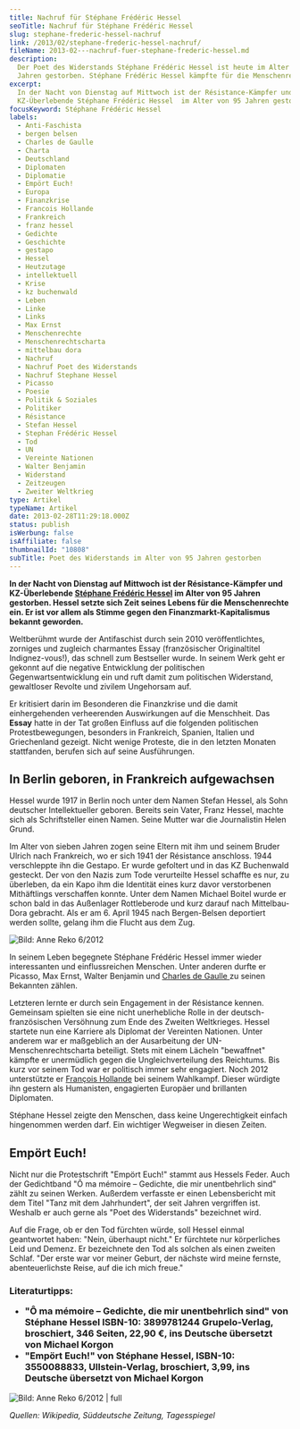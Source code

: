 ```yaml
---
title: Nachruf für Stéphane Frédéric Hessel
seoTitle: Nachruf für Stéphane Frédéric Hessel
slug: stephane-frederic-hessel-nachruf
link: /2013/02/stephane-frederic-hessel-nachruf/
fileName: 2013-02---nachruf-fuer-stephane-frederic-hessel.md
description:
  Der Poet des Widerstands Stéphane Frédéric Hessel ist heute im Alter von 95
  Jahren gestorben. Stéphane Frédéric Hessel kämpfte für die Menschenrechte
excerpt:
  In der Nacht von Dienstag auf Mittwoch ist der Résistance-Kämpfer und
  KZ-Überlebende Stéphane Frédéric Hessel  im Alter von 95 Jahren gestorben.
focusKeyword: Stéphane Frédéric Hessel
labels:
  - Anti-Faschista
  - bergen belsen
  - Charles de Gaulle
  - Charta
  - Deutschland
  - Diplomaten
  - Diplomatie
  - Empört Euch!
  - Europa
  - Finanzkrise
  - Francois Hollande
  - Frankreich
  - franz hessel
  - Gedichte
  - Geschichte
  - gestapo
  - Hessel
  - Heutzutage
  - intellektuell
  - Krise
  - kz buchenwald
  - Leben
  - Linke
  - Links
  - Max Ernst
  - Menschenrechte
  - Menschenrechtscharta
  - mittelbau dora
  - Nachruf
  - Nachruf Poet des Widerstands
  - Nachruf Stephane Hessel
  - Picasso
  - Poesie
  - Politik & Soziales
  - Politiker
  - Résistance
  - Stefan Hessel
  - Stephan Frédéric Hessel
  - Tod
  - UN
  - Vereinte Nationen
  - Walter Benjamin
  - Widerstand
  - Zeitzeugen
  - Zweiter Weltkrieg
type: Artikel
typeName: Artikel
date: 2013-02-28T11:29:18.000Z
status: publish
isWerbung: false
isAffiliate: false
thumbnailId: "10808"
subTitle: Poet des Widerstands im Alter von 95 Jahren gestorben
---
```


<strong>In der Nacht von Dienstag auf Mittwoch ist der Résistance-Kämpfer und
KZ-Überlebende
[Stéphane Frédéric Hessel](http://de.wikipedia.org/wiki/St%C3%A9phane_Hessel) im
Alter von 95 Jahren gestorben. Hessel setzte sich Zeit seines Lebens für die
Menschenrechte ein. Er ist vor allem als Stimme gegen den
Finanzmarkt-Kapitalismus bekannt geworden.</strong>

Weltberühmt wurde der Antifaschist durch sein 2010 veröffentlichtes, zorniges
und zugleich charmantes Essay [](http://de.wikipedia.org/wiki/Emp%C3%B6rt_Euch!)
(französischer Originaltitel Indignez-vous!), das schnell zum Bestseller wurde.
In seinem Werk geht er gekonnt auf die negative Entwicklung der politischen
Gegenwartsentwicklung ein und ruft damit zum politischen Widerstand, gewaltloser
Revolte und zivilem Ungehorsam auf.

Er kritisiert darin im Besonderen die Finanzkrise und die damit einhergehenden
verheerenden Auswirkungen auf die Menschheit. Das <strong>Essay</strong> hatte
in der Tat großen Einfluss auf die folgenden politischen Protestbewegungen,
besonders in Frankreich, Spanien, Italien und Griechenland gezeigt. Nicht wenige
Proteste, die in den letzten Monaten stattfanden, berufen sich auf seine
Ausführungen.

## In Berlin geboren, in Frankreich aufgewachsen

Hessel wurde 1917 in Berlin noch unter dem Namen Stefan Hessel, als Sohn
deutscher Intellektueller geboren. Bereits sein Vater, Franz Hessel, machte sich
als Schriftsteller einen Namen. Seine Mutter war die Journalistin Helen Grund.

Im Alter von sieben Jahren zogen seine Eltern mit ihm und seinem Bruder Ulrich
nach Frankreich, wo er sich 1941 der Résistance anschloss. 1944 verschleppte ihn
die Gestapo. Er wurde gefoltert und in das KZ Buchenwald gesteckt. Der von den
Nazis zum Tode verurteilte Hessel schaffte es nur, zu überleben, da ein Kapo ihm
die Identität eines kurz davor verstorbenen Mithäftlings verschaffen konnte.
Unter dem Namen Michael Boitel wurde er schon bald in das Außenlager
Rottleberode und kurz darauf nach Mittelbau-Dora gebracht. Als er am 6. April
1945 nach Bergen-Belsen deportiert werden sollte, gelang ihm die Flucht aus dem
Zug.

![Bild: Anne Reko 6/2012](http://cardamonchai.files.wordpress.com/2013/02/mg_01931.jpg?w=200 "Bild: Anne Reko 6/2012")

In seinem Leben begegnete Stéphane Frédéric Hessel immer wieder interessanten
und einflussreichen Menschen. Unter anderen durfte er Picasso, Max Ernst, Walter
Benjamin und <span style="text-decoration: underline;">
[Charles de Gaulle](http://de.wikipedia.org/wiki/Charles_de_Gaulle) </span> zu
seinen Bekannten zählen.

Letzteren lernte er durch sein Engagement in der Résistance kennen. Gemeinsam
spielten sie eine nicht unerhebliche Rolle in der deutsch-französischen
Versöhnung zum Ende des Zweiten Weltkrieges. Hessel startete nun eine Karriere
als Diplomat der Vereinten Nationen. Unter anderem war er maßgeblich an der
Ausarbeitung der UN-Menschenrechtscharta beteiligt. Stets mit einem Lächeln
"bewaffnet" kämpfte er unermüdlich gegen die Ungleichverteilung des Reichtums.
Bis kurz vor seinem Tod war er politisch immer sehr engagiert. Noch 2012
unterstützte er
[François Hollande](http://de.wikipedia.org/wiki/Fran%C3%A7ois_Hollande) bei
seinem Wahlkampf. Dieser würdigte ihn gestern als Humanisten, engagierten
Europäer und brillanten Diplomaten.

Stéphane Hessel zeigte den Menschen, dass keine Ungerechtigkeit einfach
hingenommen werden darf. Ein wichtiger Wegweiser in diesen Zeiten.

## Empört Euch!

Nicht nur die Protestschrift "Empört Euch!" stammt aus Hessels Feder. Auch der
Gedichtband "Ô ma mémoire – Gedichte, die mir unentbehrlich sind" zählt zu
seinen Werken. Außerdem verfasste er einen Lebensbericht mit dem Titel "Tanz mit
dem Jahrhundert", der seit Jahren vergriffen ist. Weshalb er auch gerne als
"Poet des Widerstands" bezeichnet wird.

Auf die Frage, ob er den Tod fürchten würde, soll Hessel einmal geantwortet
haben: "Nein, überhaupt nicht." Er fürchtete nur körperliches Leid und Demenz.
Er bezeichnete den Tod als solchen als einen zweiten Schlaf. "Der erste war vor
meiner Geburt, der nächste wird meine fernste, abenteuerlichste Reise, auf die
ich mich freue."

### Literaturtipps:<ul><li>"Ô ma mémoire – Gedichte, die mir unentbehrlich sind" von Stéphane Hessel ISBN-10: 3899781244 Grupelo-Verlag, broschiert, 346 Seiten, 22,90 €, ins Deutsche übersetzt von Michael Korgon</li><li>"Empört Euch!" von Stéphane Hessel, ISBN-10: 3550088833, Ullstein-Verlag, broschiert, 3,99, ins Deutsche übersetzt von Michael Korgon</li></ul>

![Bild: Anne Reko 6/2012 | full](http://cardamonchai.files.wordpress.com/2013/02/nikon-1124.jpg?w=480 "Bild: Anne Reko 6/2012")

<i>Quellen: Wikipedia, Süddeutsche Zeitung, Tagesspiegel</i>
